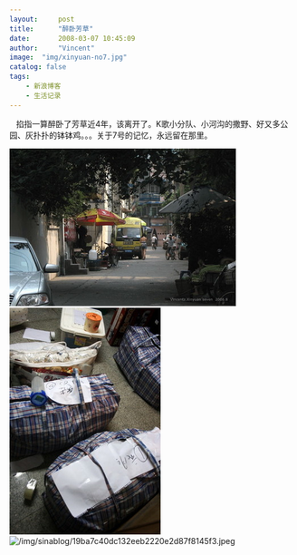 ```yaml
---
layout:     post
title:      "醉卧芳草"
date:       2008-03-07 10:45:09
author:     "Vincent"
image:  "img/xinyuan-no7.jpg"
catalog: false
tags:
    - 新浪博客
    - 生活记录
---
```



  
掐指一算醉卧了芳草近4年，该离开了。K歌小分队、小河沟的撒野、好又多公园、灰扑扑的钵钵鸡。。。关于7号的记忆，永远留在那里。

![/img/sinablog/f0eb17781c778efd8bd314bf4528a50b.jpeg](/img/sinablog/f0eb17781c778efd8bd314bf4528a50b.jpeg)
![/img/sinablog/97195937a3abf6f901d6bf21d24fa580.jpeg](/img/sinablog/97195937a3abf6f901d6bf21d24fa580.jpeg)
![/img/sinablog/19ba7c40dc132eeb2220e2d87f8145f3.jpeg](/img/sinablog/19ba7c40dc132eeb2220e2d87f8145f3.jpeg)

 



